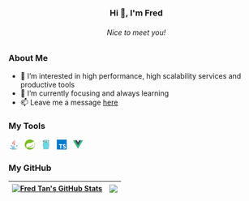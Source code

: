 <h3 align="center">Hi 👋, I'm Fred</h3>
<h6 align="center">Nice to meet you!</h6>

### About Me

- 👀 I’m interested in high performance, high scalability services and productive tools
- 🌱 I’m currently focusing and always learning
- 📫 Leave me a message [here](https://github.com/fredtanxo/fredtanxo/discussions)

### My Tools

<a href="https://www.java.com" target="_blank" rel="noreferrer"><img height="20" alt="java" src="https://raw.githubusercontent.com/devicons/devicon/master/icons/java/java-original.svg"></a>
&nbsp;
<a href="https://spring.io" target="_blank" rel="noreferrer"><img height="20" alt="spring" src="https://raw.githubusercontent.com/devicons/devicon/master/icons/spring/spring-original.svg"></a>
&nbsp;
<a href="https://go.dev" target="_blank" rel="noreferrer"><img height="20" alt="go" src="https://raw.githubusercontent.com/devicons/devicon/master/icons/go/go-original.svg"></a>
&nbsp;
<a href="https://www.typescriptlang.org" target="_blank" rel="noreferrer"><img height="20" alt="typescript" src="https://raw.githubusercontent.com/devicons/devicon/master/icons/typescript/typescript-original.svg"></a>
&nbsp;
<a href="https://vuejs.org" target="_blank" rel="noreferrer"><img height="20" alt="vuejs" src="https://raw.githubusercontent.com/devicons/devicon/master/icons/vuejs/vuejs-original.svg"></a>

### My GitHub

| <a href="https://github.com/fredtanxo"><img align="center" src="https://github-readme-stats.vercel.app/api?username=fredtanxo&show_icons=true&include_all_commits=true&theme=algolia&hide_border=true" alt="Fred Tan's GitHub Stats" /></a> | <a href="https://github.com/fredtanxo"><img align="center" src="https://github-readme-stats.vercel.app/api/top-langs/?username=fredtanxo&layout=compact&theme=algolia&hide_border=true" /></a> |
| ------------- | ------------- |
